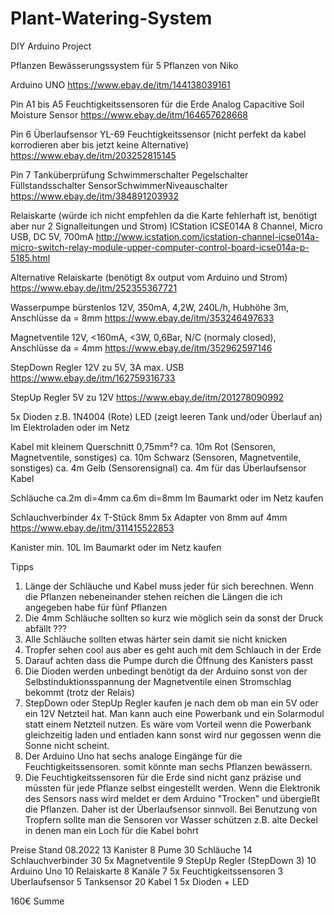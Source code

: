 # Plant-Watering-System
DIY Arduino Project

  Pflanzen Bewässerungssystem für 5 Pflanzen
  von Niko

Arduino UNO
https://www.ebay.de/itm/144138039161

  Pin A1 bis A5 Feuchtigkeitssensoren für die Erde
  Analog Capacitive Soil Moisture Sensor
  https://www.ebay.de/itm/164657628668

  Pin 6 Überlaufsensor
  YL-69 Feuchtigkeitssensor (nicht perfekt da kabel korrodieren aber bis jetzt keine Alternative)
  https://www.ebay.de/itm/203252815145

  Pin 7 Tanküberprüfung
  Schwimmerschalter Pegelschalter Füllstandsschalter SensorSchwimmerNiveauschalter
  https://www.ebay.de/itm/384891203932

  Relaiskarte (würde ich nicht empfehlen da die Karte fehlerhaft ist, benötigt aber nur 2 Signalleitungen und Strom)
  ICStation ICSE014A 8 Channel, Micro USB, DC 5V, 700mA
  http://www.icstation.com/icstation-channel-icse014a-micro-switch-relay-module-upper-computer-control-board-icse014a-p-5185.html

  Alternative Relaiskarte (benötigt 8x output vom Arduino und Strom)
  https://www.ebay.de/itm/252355367721

  Wasserpumpe bürstenlos 12V, 350mA, 4,2W, 240L/h, Hubhöhe 3m, Anschlüsse da = 8mm
  https://www.ebay.de/itm/353246497633

  Magnetventile 12V, <160mA, <3W, 0,6Bar, N/C (normaly closed), Anschlüsse da = 4mm
  https://www.ebay.de/itm/352962597146

  StepDown Regler 12V zu 5V, 3A max. USB
  https://www.ebay.de/itm/162759316733

  StepUp Regler 5V zu 12V
  https://www.ebay.de/itm/201278090992

  5x Dioden z.B. 1N4004
  (Rote) LED (zeigt leeren Tank und/oder Überlauf an)
  Im Elektroladen oder im Netz

  Kabel mit kleinem Querschnitt 0,75mm²?
  ca. 10m Rot (Sensoren, Magnetventile, sonstiges)
  ca. 10m Schwarz (Sensoren, Magnetventile, sonstiges)
  ca. 4m Gelb (Sensorensignal)
  ca. 4m für das Überlaufsensor Kabel

  Schläuche
  ca.2m di=4mm
  ca.6m di=8mm
  Im Baumarkt oder im Netz kaufen

  Schlauchverbinder
  4x T-Stück 8mm
  5x Adapter von 8mm auf 4mm
  https://www.ebay.de/itm/311415522853


  Kanister min. 10L
  Im Baumarkt oder im Netz kaufen

Tipps

1. Länge der Schläuche und Kabel muss jeder für sich berechnen. Wenn die Pflanzen nebeneinander stehen reichen die Längen die ich angegeben habe für fünf Pflanzen
2. Die 4mm Schläuche sollten so kurz wie möglich sein da sonst der Druck abfällt ???
3. Alle Schläuche sollten etwas härter sein damit sie nicht knicken
4. Tropfer sehen cool aus aber es geht auch mit dem Schlauch in der Erde
5. Darauf achten dass die Pumpe durch die Öffnung des Kanisters passt
6. Die Dioden werden unbedingt benötigt da der Arduino sonst von der Selbstinduktionsspannung der Magnetventile einen Stromschlag bekommt (trotz der Relais)
7. StepDown oder StepUp Regler kaufen je nach dem ob man ein 5V oder ein 12V Netzteil hat. Man kann auch eine Powerbank und ein Solarmodul statt einem Netzteil nutzen. Es wäre vom Vorteil wenn die Powerbank gleichzeitig laden und entladen kann sonst wird nur gegossen wenn die Sonne nicht scheint.
8. Der Arduino Uno hat sechs analoge Eingänge für die Feuchtigkeitssensoren. somit könnte man sechs Pflanzen bewässern.
9. Die Feuchtigkeitssensoren für die Erde sind nicht ganz präzise und müssten für jede Pflanze selbst eingestellt werden. Wenn die Elektronik des Sensors nass wird meldet er dem Arduino "Trocken" und übergießt die Pflanzen. Daher ist der Überlaufsensor sinnvoll. Bei Benutzung von Tropfern sollte man die Sensoren vor Wasser schützen z.B. alte Deckel in denen man ein Loch für die Kabel bohrt


Preise Stand 08.2022
13  Kanister
8   Pume
30  Schläuche
14  Schlauchverbinder
30  5x Magnetventile
9   StepUp Regler (StepDown 3)
10  Arduino Uno
10  Relaiskarte 8 Kanäle
7   5x Feuchtigkeitssensoren
3   Uberlaufsensor
5   Tanksensor
20  Kabel
1   5x Dioden + LED

160€ Summe
